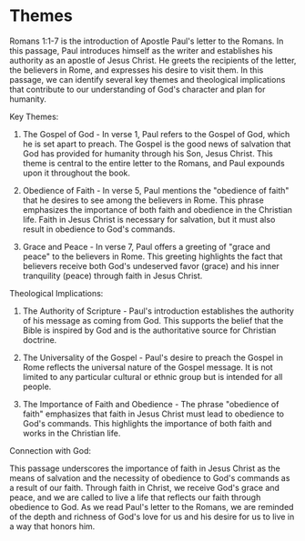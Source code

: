 # Themes

Romans 1:1-7 is the introduction of Apostle Paul's letter to the Romans. In this passage, Paul introduces himself as the writer and establishes his authority as an apostle of Jesus Christ. He greets the recipients of the letter, the believers in Rome, and expresses his desire to visit them. In this passage, we can identify several key themes and theological implications that contribute to our understanding of God's character and plan for humanity.

Key Themes:

1. The Gospel of God - In verse 1, Paul refers to the Gospel of God, which he is set apart to preach. The Gospel is the good news of salvation that God has provided for humanity through his Son, Jesus Christ. This theme is central to the entire letter to the Romans, and Paul expounds upon it throughout the book.

2. Obedience of Faith - In verse 5, Paul mentions the "obedience of faith" that he desires to see among the believers in Rome. This phrase emphasizes the importance of both faith and obedience in the Christian life. Faith in Jesus Christ is necessary for salvation, but it must also result in obedience to God's commands.

3. Grace and Peace - In verse 7, Paul offers a greeting of "grace and peace" to the believers in Rome. This greeting highlights the fact that believers receive both God's undeserved favor (grace) and his inner tranquility (peace) through faith in Jesus Christ.

Theological Implications:

1. The Authority of Scripture - Paul's introduction establishes the authority of his message as coming from God. This supports the belief that the Bible is inspired by God and is the authoritative source for Christian doctrine.

2. The Universality of the Gospel - Paul's desire to preach the Gospel in Rome reflects the universal nature of the Gospel message. It is not limited to any particular cultural or ethnic group but is intended for all people.

3. The Importance of Faith and Obedience - The phrase "obedience of faith" emphasizes that faith in Jesus Christ must lead to obedience to God's commands. This highlights the importance of both faith and works in the Christian life.

Connection with God:

This passage underscores the importance of faith in Jesus Christ as the means of salvation and the necessity of obedience to God's commands as a result of our faith. Through faith in Christ, we receive God's grace and peace, and we are called to live a life that reflects our faith through obedience to God. As we read Paul's letter to the Romans, we are reminded of the depth and richness of God's love for us and his desire for us to live in a way that honors him.